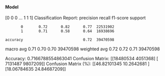 #### Model
[0 0 0 ... 1 1 1]
Classification Report:
              precision    recall  f1-score   support

           0       0.72      0.82      0.77  22531902
           1       0.71      0.58      0.64  16938696

    accuracy                           0.72  39470598
   macro avg       0.71      0.70      0.70  39470598
weighted avg       0.72      0.72      0.71  39470598

Accuracy: 0.7166788554863041
Confusion Matrix:
[[18480534  4051368]
 [ 7131487  9807209]]
Confusion Matrix (%):
[[46.82101345 10.2642681 ]
 [18.06784635 24.84687209]]
